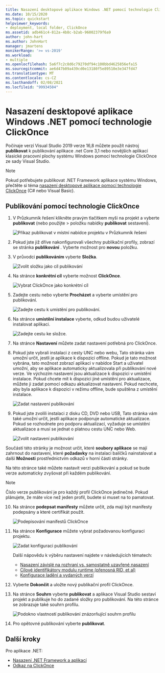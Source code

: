 ```yaml
---
title: Nasazení desktopové aplikace Windows .NET pomocí technologie ClickOnce
ms.date: 10/15/2020
ms.topic: quickstart
helpviewer_keywords:
- deployment, local folder, ClickOnce
ms.assetid: adb461c4-812a-4b8c-b2ab-96002379f6a9
author: john-hart
ms.author: JohnHart
manager: jmartens
monikerRange: '>= vs-2019'
ms.workload:
- multiple
ms.openlocfilehash: 5a6f7c2c8d6c79270df94c100bbd4625856efa15
ms.sourcegitcommit: ae6d47b09a439cd0e13180f5e89510e3e347fd47
ms.translationtype: MT
ms.contentlocale: cs-CZ
ms.lasthandoff: 02/08/2021
ms.locfileid: "99934504"
---
```

# <a name="deploy-a-net-windows-desktop-application-using-clickonce"></a>Nasazení desktopové aplikace Windows .NET pomocí technologie ClickOnce

Počínaje verzí Visual Studio 2019 verze 16,8 můžete použít nástroj **publikovat** k publikování aplikace .net Core 3,1 nebo novějších aplikací klasické pracovní plochy systému Windows pomocí technologie ClickOnce ze sady Visual Studio.

> [!NOTE]
> Pokud potřebujete publikovat .NET Framework aplikace systému Windows, přečtěte si téma [nasazení desktopové aplikace pomocí technologie ClickOnce](how-to-publish-a-clickonce-application-using-the-publish-wizard.md) (C# nebo Visual Basic).

## <a name="publishing-with-clickonce"></a>Publikování pomocí technologie ClickOnce

1. V Průzkumník řešení klikněte pravým tlačítkem myši na projekt a vyberte **publikovat** (nebo použijte   >  položku nabídky **publikovat** sestavení).

    ![Příkaz publikovat v místní nabídce projektu v Průzkumník řešení](../deployment/media/quickstart-clickonce-solution-explorer.png "Zvolit publikování")

1. Pokud jste již dříve nakonfigurovali všechny publikační profily, zobrazí se stránka **publikování** . Vyberte možnost pro **novou** položku.

1. V průvodci **publikováním** vyberte **Složka**.

    ![Zvolit složku jako cíl publikování](../deployment/media/quickstart-clickonce-publish-folder-category.png "Zvolit složku")

1. Na stránce **konkrétní cíl** vyberte možnost **ClickOnce**.

    ![Vybrat ClickOnce jako konkrétní cíl](../deployment/media/quickstart-clickonce-publish-folder-target.png "Zvolit ClickOnce")

1. Zadejte cestu nebo vyberte **Procházet** a vyberte umístění pro publikování.

    ![Zadejte cestu k umístění pro publikování.](../deployment/media/quickstart-clickonce-publish-location.png "Zadejte cestu.")

1. Na stránce **umístění instalace** vyberte, odkud budou uživatelé instalovat aplikaci.

    ![Zadejte cestu ke složce.](../deployment/media/quickstart-clickonce-install-location.png "Zvolit umístění instalace")

1. Na stránce **Nastavení** můžete zadat nastavení potřebná pro ClickOnce.

1. Pokud jste vybrali instalaci z cesty UNC nebo webu, Tato stránka vám umožní určit, jestli je aplikace k dispozici offline. Pokud je tato možnost vybrána, tato možnost zobrazí aplikaci v nabídce Start a uživatel umožní, aby se aplikace automaticky aktualizovala při publikování nové verze. Ve výchozím nastavení jsou aktualizace k dispozici v umístění instalace.  Pokud chcete mít k dispozici jiné umístění pro aktualizace, můžete ji zadat pomocí odkazu aktualizovat nastavení. Pokud nechcete, aby byla aplikace k dispozici v režimu offline, bude spuštěna z umístění instalace.

    ![Zadat nastavení publikování](../deployment/media/quickstart-clickonce-unc-settings.png "Zvolit nastavení publikování")

1. Pokud jste zvolili instalaci z disku CD, DVD nebo USB, Tato stránka vám také umožní určit, jestli aplikace podporuje automatické aktualizace. Pokud se rozhodnete pro podporu aktualizací, vyžaduje se umístění aktualizace a musí se jednat o platnou cestu UNC nebo Web.

    ![Zvolit nastavení publikování](../deployment/media/quickstart-clickonce-settings.png "Zvolit nastavení publikování")

Součástí této stránky je možnost určit, které **soubory aplikace** se mají zahrnout do nastavení, které **požadavky** na instalaci balíčků nainstalovat a další **Možnosti** prostřednictvím odkazů v horní části stránky.

Na této stránce také můžete nastavit verzi publikování a pokud se bude verze automaticky zvyšovat při každém publikování.

> [!NOTE]
> Číslo verze publikování je pro každý profil ClickOnce jedinečné. Pokud plánujete, že máte více než jeden profil, budete si muset na to pamatovat.

10. Na stránce **podepsat manifesty** můžete určit, zda mají být manifesty podepsány a které certifikát použít.

    ![Podepisování manifestů ClickOnce](../deployment/media/quickstart-clickonce-sign-manifests.png)

1. Na stránce **Konfigurace** můžete vybrat požadovanou konfiguraci projektu.

     ![Zadat konfiguraci publikování](../deployment/media/quickstart-clickonce-configuration.png)

    Další nápovědu k výběru nastavení najdete v následujících tématech:

    - [Nasazení závislé na rozhraní vs. samostatně uzavřené nasazení](/dotnet/core/deploying/)
    - [Cílové identifikátory modulu runtime (přenosná RID, et al)](/dotnet/core/rid-catalog)
    - [Konfigurace ladění a vydaných verzí](../ide/understanding-build-configurations.md)

1. Vyberte **Dokončit** a uložte nový publikační profil ClickOnce.

1. Na stránce **Souhrn** vyberte **publikovat** a aplikace Visual Studio sestaví projekt a publikuje ho do zadané složky pro publikování. Na této stránce se zobrazuje také souhrn profilu.

    ![Podokno vlastností publikování znázorňující souhrn profilu](../deployment/media/quickstart-clickonce-summary.png)

1. Pro opětovné publikování vyberte **publikovat**.

## <a name="next-steps"></a>Další kroky

Pro aplikace .NET:

- [Nasazení .NET Framework a aplikací](/dotnet/framework/deployment/)
- [Odkaz na ClickOnce](clickonce-reference.md)
